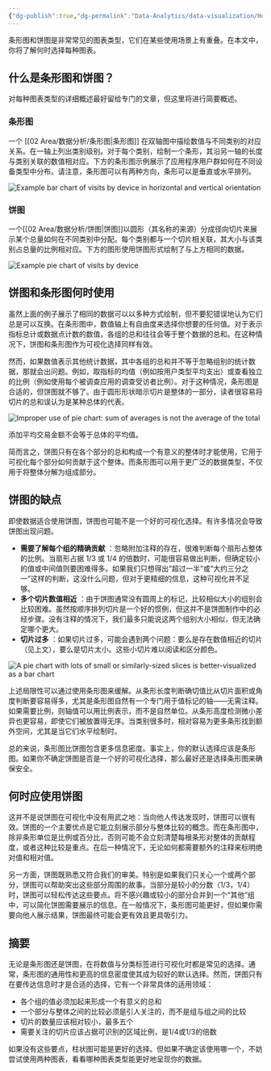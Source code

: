 ```yaml
---
{"dg-publish":true,"dg-permalink":"Data-Analytics/data-visualization/How-to-choose-between-a-bar-chart-and-pie-chart","permalink":"/Data-Analytics/data-visualization/How-to-choose-between-a-bar-chart-and-pie-chart/","metatags":{"description":"Bar charts and pie charts are very common chart types with some overlap in use cases. In this article, you’ll learn more about when to choose each one.","og:site_name":"DavonOs","og:title":"如何选择条形图和饼图","og:type":"article","og:url":"https://zuji.eu.org/Data-Analytics/data-visualization/How-to-choose-between-a-bar-chart-and-pie-chart","og:image":null,"og:image:width":"200","og:image:alt":"articlecover","og:locale":"zh_cn"},"dgShowInlineTitle":true,"created":"2025-07-23 13:46","updated":"2025-07-26 10:10"}
---
```



条形图和饼图是非常常见的图表类型，它们在某些使用场景上有重叠。在本文中，你将了解何时选择每种图表。

## 什么是条形图和饼图？

对每种图表类型的详细概述最好留给专门的文章，但这里将进行简要概述。

### 条形图

一个 [[02 Area/数据分析/条形图\|条形图]] 在双轴图中描绘数值与不同类别的对应关系。在一轴上列出类别级别。对于每个类别，绘制一个条形，其沿另一轴的长度与类别关联的数值相对应。下方的条形图示例展示了应用程序用户群如何在不同设备类型中分布。请注意，条形图可以有两种方向，条形可以是垂直或水平排列。

![Example bar chart of visits by device in horizontal and vertical orientation](https://wac-cdn.atlassian.com/dam/jcr:924dd447-8dbc-4cdf-b9d4-abf5e2a97a53/pie-vs-bar-example-b.png?cdnVersion=2857)

### 饼图

一个[[02 Area/数据分析/饼图\|饼图]]以圆形（其名称的来源）分成径向切片来展示某个总量如何在不同类别中分配。每个类别都与一个切片相关联，其大小与该类别占总量的比例相对应。下方的图形使用饼图形式绘制了与上方相同的数据。

![Example pie chart of visits by device](https://wac-cdn.atlassian.com/dam/jcr:43a02f37-bed4-4b0e-9d94-6214265f1d90/pie-vs-bar-example-p.png?cdnVersion=2857)

## 饼图和条形图何时使用

虽然上面的例子展示了相同的数据可以以多种方式绘制，但不要犯错误地认为它们总是可以互换。在条形图中，数值轴上有自由度来选择你想要的任何值。对于表示指标总计或数据点计数的数值，各组的总和往往会等于整个数据的总和。在这种情况下，饼图和条形图作为可视化选择同样有效。

然而，如果数值表示其他统计数据，其中各组的总和并不等于忽略组别的统计数据，那就会出问题。例如，取指标的均值（例如按用户类型平均支出）或查看独立的比例（例如使用每个被调查应用的调查受访者比例）。对于这种情况，条形图是合适的，但饼图就不够了。由于圆形形状暗示切片是整体的一部分，读者很容易将切片的总和误认为是某种总体的代表。

![Improper use of pie chart: sum of averages is not the average of the total](https://wac-cdn.atlassian.com/dam/jcr:5a308aa0-70c3-4f27-8521-3a6cb43876b5/pie-chart-misuses-2.png?cdnVersion=2857)

添加平均交易金额不会等于总体的平均值。

简而言之，饼图只有在各个部分的总和构成一个有意义的整体时才能使用，它用于可视化每个部分如何贡献于这个整体。而条形图可以用于更广泛的数据类型，不仅用于将整体分解为组成部分。

## 饼图的缺点

即使数据适合使用饼图，饼图也可能不是一个好的可视化选择。有许多情况会导致饼图出现问题。

- **需要了解每个组的精确贡献** ：忽略附加注释的存在，很难判断每个扇形占整体的比例。当扇形占据 1/3 或 1/4 的倍数时，可能很容易做出判断，但确定较小的值或中间值则要困难得多。如果我们只想得出“超过一半”或“大约三分之一”这样的判断，这没什么问题，但对于更精细的信息，这种可视化并不足够。
- **多个切片数值相近** ：由于饼图通常没有圆周上的标记，比较相似大小的组别会比较困难。虽然按顺序排列切片是一个好的惯例，但这并不是饼图制作中的必经步骤。没有注释的情况下，我们最多只能说这两个组别大小相似，但无法确定哪个更大。
- **切片过多** ：如果切片过多，可能会遇到两个问题：要么是存在数值相近的切片（见上文），要么是切片太小。这些小切片难以阅读和区分颜色。
    

![A pie chart with lots of small or similarly-sized slices is better-visualized as a bar chart](https://wac-cdn.atlassian.com/dam/jcr:aea2d152-a4fb-4334-9631-f399f42fd79d/pie-vs-bar-compare.png?cdnVersion=2857)

上述局限性可以通过使用条形图来缓解。从条形长度判断确切值比从切片面积或角度判断要容易得多，尤其是条形图自然有一个专门用于值标记的轴——无需注释。如果需要比例，则轴值可以用比例表示，而不是自然单位。从条形高度检测微小差异也更容易，即使它们被放置得无序。当类别很多时，相对容易为更多条形找到额外空间，尤其是当它们水平绘制时。

总的来说，条形图比饼图包含更多信息密度。事实上，你的默认选择应该是条形图。如果你不确定饼图是否是一个好的可视化选择，那么最好还是选择条形图来确保安全。

## 何时应使用饼图

这并不是说饼图在可视化中没有用武之地：当向他人传达发现时，饼图可以很有效。饼图的一个主要优点是它能立刻展示部分与整体比较的概念。而在条形图中，除非条形单位是比例或百分比，否则可能不会立刻清楚每根条形对整体的贡献程度，或者这种比较是重点。在后一种情况下，无论如何都需要额外的注释来标明绝对值和相对值。

另一方面，饼图既熟悉又符合我们的审美。特别是如果我们只关心一个或两个部分，饼图可以帮助突出这些部分周围的故事。当部分是较小的分数（1/3，1/4）时，饼图可以轻松传达这些要点。将不感兴趣或较小的部分合并到一个“其他”组中，可以简化饼图需要展示的信息。在一般情况下，条形图可能更好，但如果你需要向他人展示结果，饼图最终可能会更有效且更具吸引力。

## 摘要

无论是条形图还是饼图，在将数值与分类标签进行可视化时都是常见的选择。通常，条形图的通用性和更高的信息密度使其成为较好的默认选择。然而，饼图只有在要传达信息时才是合适的选择，它有一个非常具体的适用领域：

- 各个组的值必须加起来形成一个有意义的总和
- 一个部分与整体之间的比较必须是引人关注的，而不是组与组之间的比较
- 切片的数量应该相对较小，最多五个
- 需要关注的切片应该占据可识别的区域比例，是1/4或1/3的倍数

如果没有这些要点，柱状图可能是更好的选择。但如果不确定该使用哪一个，不妨尝试使用两种图表，看看哪种图表类型能更好地呈现你的数据。